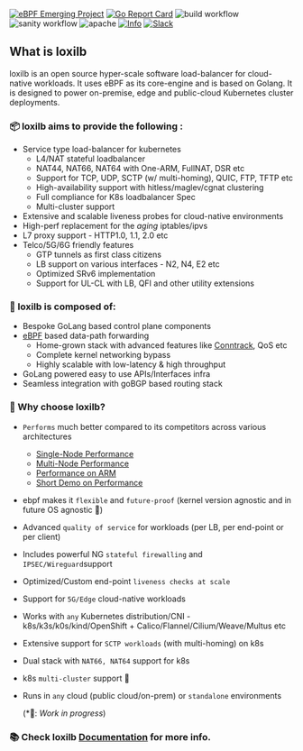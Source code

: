 [![eBPF Emerging Project](https://img.shields.io/badge/ebpf.io-Emerging--App-success)](https://ebpf.io/projects#loxilb) [![Go Report Card](https://goreportcard.com/badge/github.com/loxilb-io/loxilb)](https://goreportcard.com/report/github.com/loxilb-io/loxilb) ![build workflow](https://github.com/loxilb-io/loxilb/actions/workflows/docker-image.yml/badge.svg) ![sanity workflow](https://github.com/loxilb-io/loxilb/actions/workflows/basic-sanity.yml/badge.svg) ![apache](https://img.shields.io/badge/license-Apache-blue.svg) [![Info][docs-shield]][docs-url] [![Slack](https://img.shields.io/badge/community-join%20slack-blue)](https://www.loxilb.io/members)  
## What is loxilb

loxilb is an open source hyper-scale software load-balancer for cloud-native workloads. It uses eBPF as its core-engine and is based on Golang. It is designed to power on-premise, edge and public-cloud Kubernetes cluster deployments.

### 📦 loxilb aims to provide the following :   
- Service type load-balancer for kubernetes
    * L4/NAT stateful loadbalancer
    * NAT44, NAT66, NAT64 with One-ARM, FullNAT, DSR etc
    * Support for TCP, UDP, SCTP (w/ multi-homing), QUIC, FTP, TFTP etc
    * High-availability support with hitless/maglev/cgnat clustering
    * Full compliance for K8s loadbalancer Spec
    * Multi-cluster support
-  Extensive and scalable liveness probes for cloud-native environments
-  High-perf replacement for the *aging* iptables/ipvs
-  L7 proxy support - HTTP1.0, 1.1, 2.0 etc    
-  Telco/5G/6G friendly features
    * GTP tunnels as first class citizens
    * LB support on various interfaces - N2, N4, E2 etc    
    * Optimized SRv6 implementation
    * Support for UL-CL with LB, QFI and other utility extensions

### 🧿 loxilb is composed of:        
- Bespoke GoLang based control plane components
- [eBPF](https://ebpf.io/) based data-path forwarding
   * Home-grown stack with advanced features like [Conntrack](https://thermalcircle.de/doku.php?id=blog:linux:connection_tracking_1_modules_and_hooks), QoS etc
   * Complete kernel networking bypass
   * Highly scalable with low-latency & high throughput   
- GoLang powered easy to use APIs/Interfaces infra
- Seamless integration with goBGP based routing stack

### 🚀 Why choose loxilb?
   
- ```Performs``` much better compared to its competitors across various architectures
    * [Single-Node Performance](https://loxilb-io.github.io/loxilbdocs/perf-single/)  
    * [Multi-Node Performance](https://loxilb-io.github.io/loxilbdocs/perf-multi/) 
    * [Performance on ARM](https://www.loxilb.io/post/running-loxilb-on-aws-graviton2-based-ec2-instance)
    * [Short Demo on Performance](https://www.youtube.com/watch?v=MJXcM0x6IeQ)
- ebpf makes it ```flexible``` and ```future-proof``` (kernel version agnostic and in future OS agnostic 🚧)
- Advanced ```quality of service``` for workloads (per LB, per end-point or per client)
- Includes powerful NG ```stateful firewalling``` and ```IPSEC/Wireguard```support
- Optimized/Custom end-point ```liveness checks at scale```
- Support for ```5G/Edge```  cloud-native workloads
- Works with ```any``` Kubernetes distribution/CNI - k8s/k3s/k0s/kind/OpenShift + Calico/Flannel/Cilium/Weave/Multus etc
- Extensive support for ```SCTP workloads``` (with multi-homing) on k8s
- Dual stack with ```NAT66, NAT64``` support for k8s
- k8s ```multi-cluster``` support 🚧
- Runs in ```any``` cloud (public cloud/on-prem) or ```standalone``` environments

  (*🚧: *Work in progress*)      

### 📚 Check loxilb [Documentation](https://loxilb-io.github.io/loxilbdocs/) for more info.   

[docs-shield]: https://img.shields.io/badge/info-docs-blue
[docs-url]: https://loxilb-io.github.io/loxilbdocs/
[slack=shield]: https://img.shields.io/badge/Community-Join%20Slack-blue
[slack-url]: https://www.loxilb.io/members

